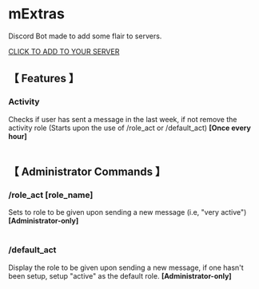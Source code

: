 # **mExtras**


Discord Bot made to add some flair to servers.

[CLICK TO ADD TO YOUR SERVER](https://discord.com/oauth2/authorize?client_id=1311068031384027167)

## 【 Features 】


### Activity
Checks if user has sent a message in the last week, if not remove the activity role
(Starts upon the use of /role_act or /default_act)
**[Once every hour]**
</br></br>

## 【 Administrator Commands 】


### /role_act [role_name]
Sets to role to be given upon sending a new message (i.e, "very active")
**[Administrator-only]**
</br></br>
### /default_act
Display the role to be given upon sending a new message, if one hasn't been setup, setup "active" as the default role.
**[Administrator-only]**
